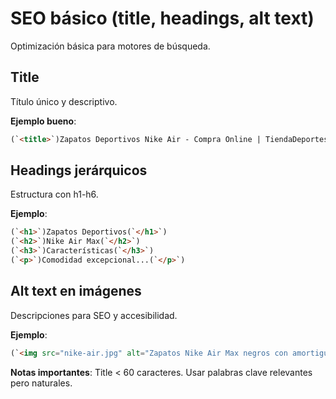 # SEO básico (title, headings, alt text)

Optimización básica para motores de búsqueda.

## Title

Título único y descriptivo.

**Ejemplo bueno**:

```html
(`<title>`)Zapatos Deportivos Nike Air - Compra Online | TiendaDeportes(`</title>`)
```

## Headings jerárquicos

Estructura con h1-h6.

**Ejemplo**:

```html
(`<h1>`)Zapatos Deportivos(`</h1>`)
(`<h2>`)Nike Air Max(`</h2>`)
(`<h3>`)Características(`</h3>`)
(`<p>`)Comodidad excepcional...(`</p>`)
```

## Alt text en imágenes

Descripciones para SEO y accesibilidad.

**Ejemplo**:

```html
(`<img src="nike-air.jpg" alt="Zapatos Nike Air Max negros con amortiguación visible">`)
```

**Notas importantes**: Title < 60 caracteres. Usar palabras clave relevantes pero naturales.